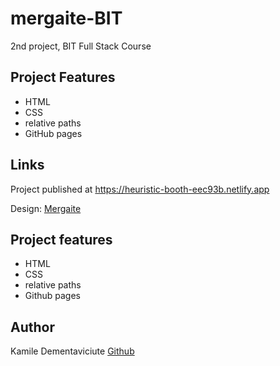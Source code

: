 # mergaite-BIT

2nd project, BIT Full Stack Course

## Project Features

- HTML
- CSS
- relative paths
- GitHub pages

## Links

Project published at https://heuristic-booth-eec93b.netlify.app

Design: [Mergaite](https://cdn.discordapp.com/attachments/648536139677958156/648860692459290634/unknown.png)

## Project features

- HTML
- CSS
- relative paths
- Github pages

## Author

Kamile Dementaviciute [Github](https://github.com/kamidem)
